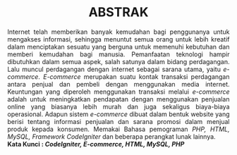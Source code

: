<h1 align="center">ABSTRAK</h1>
<p align="justify">
Internet telah memberikan banyak kemudahan bagi penggunanya untuk mengakses informasi, sehingga menuntut semua orang untuk lebih kreatif dalam menciptakan sesuatu yang berguna untuk memenuhi kebutuhan dan memberi kemudahan bagi manusia. Pemanfaatan teknologi hampir dibutuhkan dalam semua aspek, salah satunya dalam bidang perdagangan. Lalu muncul perdagangan dengan internet sebagai sarana utama, yaitu <i>e-commerce</i>. <i>E-commerce</i> merupakan suatu kontak transaksi perdagangan antara penjual dan pembeli dengan menggunakan media internet. Keuntungan yang diperoleh menggunakan transaksi melalui <i>e-commerce</i> adalah untuk meningkatkan pendapatan dengan menggunakan penjualan online yang biasanya lebih murah dan juga sekaligus biaya-biaya operasional. Adapun sistem <i>e-commerce</i> dibuat dalam bentuk website yang berisi tentang informasi penjualan dan sarana promosi dalam menjual produk kepada konsumen. Memakai Bahasa pemograman <i>PHP, HTML, MySQL, Framework CodeIgniter</i> dan beberapa perangkat lunak lainnya.<br>
<b>Kata Kunci : <i>CodeIgniter, E-commerce, HTML, MySQL, PHP</i></b>
</p>
